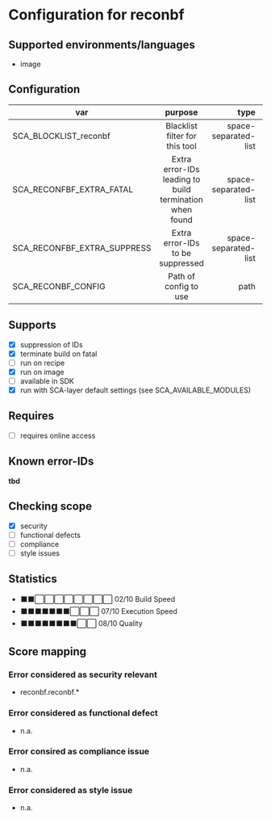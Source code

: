 # Configuration for reconbf

## Supported environments/languages

* image

## Configuration

| var | purpose | type | default |
| ------------- |:-------------:| -----:| -----:
| SCA_BLOCKLIST_reconbf | Blacklist filter for this tool | space-separated-list | ""
| SCA_RECONFBF_EXTRA_FATAL | Extra error-IDs leading to build termination when found | space-separated-list | "":
| SCA_RECONFBF_EXTRA_SUPPRESS | Extra error-IDs to be suppressed | space-separated-list | ""
| SCA_RECONBF_CONFIG | Path of config to use | path | "\${datadir}/etc/reconbf/hos.cfg"


## Supports

* [x] suppression of IDs
* [x] terminate build on fatal
* [ ] run on recipe
* [x] run on image
* [ ] available in SDK
* [x] run with SCA-layer default settings (see SCA_AVAILABLE_MODULES)

## Requires

* [ ] requires online access

## Known error-IDs

__tbd__

## Checking scope

* [x] security
* [ ] functional defects
* [ ] compliance
* [ ] style issues

## Statistics

* ⬛⬛⬜⬜⬜⬜⬜⬜⬜⬜ 02/10 Build Speed
* ⬛⬛⬛⬛⬛⬛⬛⬜⬜⬜ 07/10 Execution Speed
* ⬛⬛⬛⬛⬛⬛⬛⬛⬜⬜ 08/10 Quality

## Score mapping

### Error considered as security relevant

* reconbf.reconbf.*

### Error considered as functional defect

* n.a.

### Error consired as compliance issue

* n.a.

### Error considered as style issue

* n.a.
